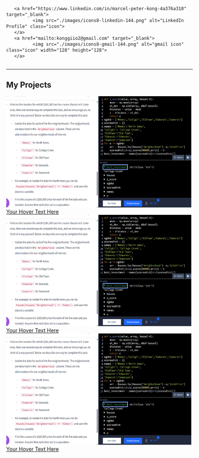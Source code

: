 <link rel="stylesheet" type="text/css" href="styles.css">

<div style="display: flex; gap: 20px;"> 
       
       <a href="https://www.linkedin.com/in/marcel-peter-kong-4a376a310" target="_blank">
              <img src="./images/icons8-linkedin-144.png" alt="LinkedIn Profile" class="icon"> 
       </a> 
       <a href="mailto:konggiio2@gmail.com" target="_blank"> 
              <img src="./images/icons8-gmail-144.png" alt="gmail icon" class="icon" width="128" height="128"> 
       </a> 
</div>


***
## My Projects

<div class="hover-container"> 
  <a href="https://example.com" target="_blank"> 
    <img src="./images/z%20score%20closest%20to%20zero%20use%20abs%20func%20zscore%20to%20find%20min.png" alt="Description" class="hover-image" width="500" height="300"> 
    <!--<div class="hover-overlay"></div>-->
    <div class="hover-text">Your Hover Text Here</div> 
  </a> 
</div>


<div class="hover-container"> 
  <a href="https://example.com" target="_blank"> 
    <img src="./images/z%20score%20closest%20to%20zero%20use%20abs%20func%20zscore%20to%20find%20min.png" alt="Description" class="hover-image" width="500" height="300"> 
    <!--<div class="hover-overlay"></div>-->
    <div class="hover-text">Your Hover Text Here</div> 
  </a> 
</div>

<div class="hover-container"> 
  <a href="https://example.com" target="_blank"> 
    <img src="./images/z%20score%20closest%20to%20zero%20use%20abs%20func%20zscore%20to%20find%20min.png" alt="Description" class="hover-image" width="500" height="300"> 
    <!--<div class="hover-overlay"></div>-->
    <div class="hover-text">Your Hover Text Here</div> 
  </a> 
</div>


